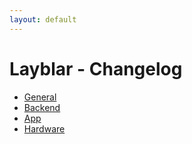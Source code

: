 ```yaml
---
layout: default
---
```


# Layblar - Changelog

- [General](/pages/general.md)
- [Backend](/pages/backend.md)
- [App](/pages/app.md)
- [Hardware](/pages/hardware.md)